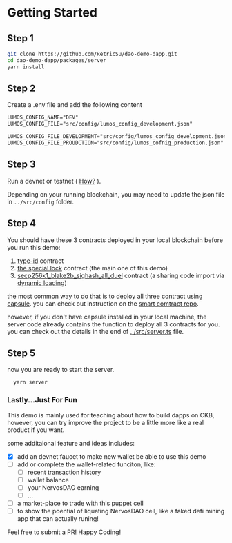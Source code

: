 # Getting Started

## Step 1

```sh
git clone https://github.com/RetricSu/dao-demo-dapp.git
cd dao-demo-dapp/packages/server
yarn install
```

## Step 2

Create a .env file and add the following content

```md
LUMOS_CONFIG_NAME="DEV"
LUMOS_CONFIG_FILE="src/config/lumos_config_development.json"

LUMOS_CONFIG_FILE_DEVELOPMENT="src/config/lumos_config_development.json"
LUMOS_CONFIG_FILE_PROUDCTION="src/config/lumos_cofnig_production.json"
```

## Step 3

Run a devnet or testnet ( [How?](https://docs.nervos.org/docs/basics/guides/devchain) ). 

Depending on your running blockchain, you may need to update the json file in `../src/config` folder.

## Step 4

You should have these 3 contracts deployed in your local blockchain before you run this demo:

1. [type-id](https://xuejie.space/2020_02_03_introduction_to_ckb_script_programming_type_id/) contract
2. [the special lock](https://github.com/RetricSu/liquidable-nervos-dao-contract) contract (the main one of this demo)
3. [secp256k1_blake2b_sighash_all_duel](https://github.com/jjyr/ckb-dynamic-loading-secp256k1) contract (a sharing code import via [dynamic loading](https://docs.nervos.org/docs/labs/capsule-dynamic-loading-tutorial))

the most common way to do that is to deploy all three contract using [capsule](https://github.com/nervosnetwork/capsule). you can check out instruction on the [smart comtract repo]((https://github.com/RetricSu/liquidable-nervos-dao-contract)).

however, if you don't have capsule installed in your local machine, the server code already contains the function to deploy all 3 contracts for you. you can check out the details in the end of [../src/server.ts](../src/server.ts) file.

## Step 5

now you are ready to start the server.

```sh
  yarn server
```

### Lastly...Just For Fun

This demo is mainly used for teaching about how to  build dapps on CKB, however, you can try improve the project to be a little more like a real product if you want.

some additaional feature and ideas includes:

- [x] add an devnet faucet to make new wallet be able to use this demo
- [ ] add or complete the wallet-related funciton, like:
  - [ ] recent transaction history
  - [ ] wallet balance
  - [ ] your NervosDAO earning
  - [ ] ...
- [ ] a market-place to trade with this puppet cell
- [ ] to show the poential of liquating NervosDAO cell, like a faked defi mining app that can actually runing!

Feel free to submit a PR! Happy Coding!